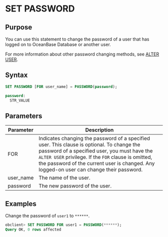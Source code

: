 # SET PASSWORD

## Purpose

You can use this statement to change the password of a user that has logged on to OceanBase Database or another user.

For more information about other password changing methods, see [ALTER USER](../100.ddl-of-oracle-mode/1200.alter-user-of-oracle-mode.md).

## Syntax

```sql
SET PASSWORD [FOR user_name] = PASSWORD(password);

password:
  STR_VALUE
```

## Parameters

| Parameter | Description |
|-----------|---------------------------------------------------------------------------------------------------------------------------|
| FOR | Indicates changing the password of a specified user. This clause is optional. To change the password of a specified user, you must have the `ALTER USER` privilege.  If the `FOR` clause is omitted, the password of the current user is changed. Any logged-on user can change their password.  |
| user_name | The name of the user.  |
| password | The new password of the user.  |

## Examples

Change the password of `user1` to `******`.

```sql
obclient> SET PASSWORD FOR user1 = PASSWORD(******);
Query OK, 0 rows affected
```
